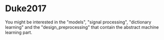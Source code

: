 # Duke2017

You might be interested in the "models", "signal processing", "dictionary learning" and the "design_preprocessing" that contain the abstract machine learning part.
